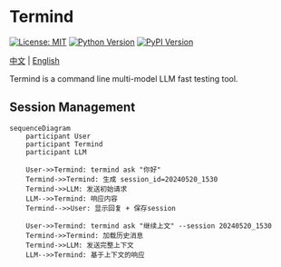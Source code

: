 # Termind

[![License: MIT](https://img.shields.io/badge/License-MIT-green.svg)](https://opensource.org/licenses/MIT) [![Python Version](https://img.shields.io/badge/Python-3.6%2B-blue)](https://www.python.org/) [![PyPI Version](https://img.shields.io/pypi/v/termind.svg)](https://pypi.org/project/termind/)

[中文](README_zh.md) | [English](README.md)

Termind is a command line multi-model LLM fast testing tool.



## Session Management

```mermaid
sequenceDiagram
    participant User
    participant Termind
    participant LLM

    User->>Termind: termind ask "你好"
    Termind->>Termind: 生成 session_id=20240520_1530
    Termind->>LLM: 发送初始请求
    LLM-->>Termind: 响应内容
    Termind-->>User: 显示回复 + 保存session

    User->>Termind: termind ask "继续上文" --session 20240520_1530
    Termind->>Termind: 加载历史消息
    Termind->>LLM: 发送完整上下文
    LLM-->>Termind: 基于上下文的响应
```

